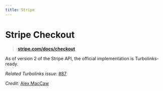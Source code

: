 ```yaml
---
title: Stripe
---
```


# Stripe Checkout

> **[stripe.com/docs/checkout](https://stripe.com/docs/checkout)**

As of version 2 of the Stripe API, the official implementation is Turbolinks-ready.  

*Related Turbolinks issue:* [#87](https://github.com/rails/turbolinks/issues/87)

*Credit:* [Alex MacCaw](https://github.com/maccman)